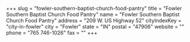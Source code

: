 +++
slug = "fowler-southern-baptist-church-food-pantry"
title = "Fowler Southern Baptist Church Food Pantry"
name = "Fowler Southern Baptist Church Food Pantry"
address = "209 W. US Highway 52"
cityIndexKey = "city-in-fowler"
city = "Fowler"
state = "IN"
postal = "47906"
website = ""
phone = "765 746-1026"
fax = ""
+++
